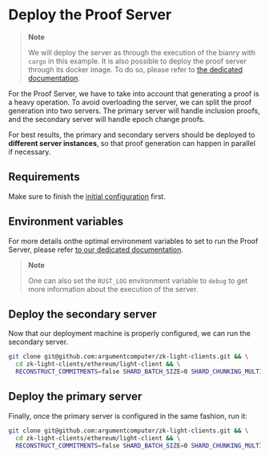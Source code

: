 # Deploy the Proof Server

> **Note**
>
> We will deploy the server as through the execution of the bianry with `cargo` in this example.
> It is also possible to deploy the proof server through its docker image. To do so, please
> refer to [the dedicated documentation](https://github.com/argumentcomputer/zk-light-clients/tree/dev/docker).

For the Proof Server, we have to take into account that generating a proof is a heavy operation. To avoid
overloading the server, we can split the proof generation into two servers. The primary server will handle
inclusion proofs, and the secondary server will handle epoch change proofs.

For best results, the primary and secondary servers should be deployed to **different server instances**, so that
proof generation can happen in parallel if necessary.

## Requirements

Make sure to finish the [initial configuration](./configuration.md) first.

## Environment variables

For more details onthe optimal environment variables to set to run the Proof Server,
please refer [to our dedicated documentation](../benchmark/configuration.md).

> **Note**
>
> One can also set the `RUST_LOG` environment variable to `debug` to get more information
> about the execution of the server.

## Deploy the secondary server

Now that our deployment machine is properly configured, we can run the secondary server.

```bash
git clone git@github.com:argumentcomputer/zk-light-clients.git && \
  cd zk-light-clients/ethereum/light-client && \
  RECONSTRUCT_COMMITMENTS=false SHARD_BATCH_SIZE=0 SHARD_CHUNKING_MULTIPLIER=64 SHARD_SIZE=4194304 RUSTFLAGS="-C target-cpu=native -C opt-level=3" cargo run --release --bin proof_server -- --mode "single" -a <NETWORK_ADDRESS>
```

## Deploy the primary server

Finally, once the primary server is configured in the same fashion, run it:

```bash
git clone git@github.com:argumentcomputer/zk-light-clients.git && \
  cd zk-light-clients/ethereum/light-client && \
  RECONSTRUCT_COMMITMENTS=false SHARD_BATCH_SIZE=0 SHARD_CHUNKING_MULTIPLIER=64 SHARD_SIZE=4194304 RUSTFLAGS="-C target-cpu=native -C opt-level=3" cargo run --release --bin proof_server -- --mode "split" -a <NETWORK_ADDESS> --snd-addr <SECONDARY_SERVER_ADDRESS>
```
